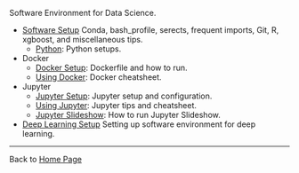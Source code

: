 Software Environment for Data Science.
- [Software Setup](setup_local.md)
Conda, bash_profile, serects, frequent imports, Git, R, xgboost, and miscellaneous tips.
  - [Python](https://github.com/yang-zhang/ds-env/blob/master/python.ipynb): Python setups.
- Docker
  - [Docker Setup](setup_docker.md): Dockerfile and how to run.
  - [Using Docker](using_docker.md): Docker cheatsheet.
- Jupyter
  - [Jupyter Setup](setup_jupyter.md): Jupyter setup and configuration.
  - [Using Jupyter](https://github.com/yang-zhang/ds-env/blob/master/using_jupyter.ipynb): Jupyter tips and cheatsheet.
  - [Jupyter Slideshow](https://github.com/yang-zhang/ds-env/blob/master/jupyter_slideshow.ipynb): How to run Jupyter Slideshow.
- [Deep Learning Setup](setup_deep_learning.md)
Setting up software environment for deep learning.

---
Back to [Home Page](https://yang-zhang.github.io/)
